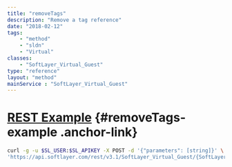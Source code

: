 ```yaml
---
title: "removeTags"
description: "Remove a tag reference"
date: "2018-02-12"
tags:
    - "method"
    - "sldn"
    - "Virtual"
classes:
    - "SoftLayer_Virtual_Guest"
type: "reference"
layout: "method"
mainService : "SoftLayer_Virtual_Guest"
---
```


# [REST Example](#removeTags-example) <a href="/article/rest/"><i class="fas fa-question"></i></a> {#removeTags-example .anchor-link} 
```bash
curl -g -u $SL_USER:$SL_APIKEY -X POST -d '{"parameters": [string]}' \
'https://api.softlayer.com/rest/v3.1/SoftLayer_Virtual_Guest/{SoftLayer_Virtual_GuestID}/removeTags'
```
